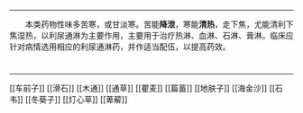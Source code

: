 ---
&emsp;&emsp;本类药物性味多苦寒，或甘淡寒。苦能**降泄**，寒能**清热**，走下焦，尤能清利下焦湿热，以利尿通淋为主要作用，主要用于治疗热淋、血淋、石淋、膏淋。临床应针对病情选用相应的利尿通淋药，并作适当配伍，以提高药效。
#
***
[[车前子]]
[[滑石]]
[[木通]]
[[通草]]
[[瞿麦]]
[[萹蓄]]
[[地肤子]]
[[海金沙]]
[[石韦]]
[[冬葵子]]
[[灯心草]]
[[萆薢]]